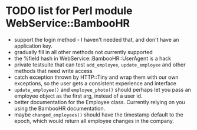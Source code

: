 # TODO list for Perl module WebService::BambooHR

* support the login method - I haven't needed that, and don't have
  an application key.
* gradually fill in all other methods not currently supported
* the %field hash in WebService::BambooHR::UserAgent is a hack
* private testsuite that can test `add_employee`, `update_employee`
  and other methods that need write access
* catch exception thrown by HTTP::Tiny and wrap them with
  our own exceptions, so the user gets a consistent experience
  and interface
* `update_employee()` and `employee_photo()` should perhaps let you
  pass an employee object as the first arg, instead of a user id.
* better documentation for the Employee class. Currently relying
  on you using the BambooHR documentation.
* maybe `changed_employees()` should have the timestamp default
  to the epoch, which would return all employee changes in the company.


